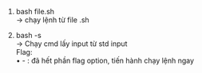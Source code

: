 1. bash file.sh <br>
   → chạy lệnh từ file .sh <br>

2. bash -s <br>
   → Chạy cmd lấy input từ std input<br>
   Flag: <br>• - : đã hết phần flag option, tiến hành chạy lệnh ngay
